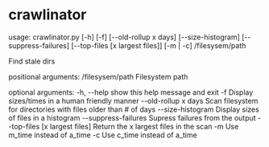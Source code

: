 # crawlinator
usage: crawlinator.py [-h] [-f] [--old-rollup x days] [--size-histogram]
                      [--suppress-failures] [--top-files [x largest files]]
                      [-m | -c]
                      /filesysem/path

Find stale dirs

positional arguments:
  /filesysem/path       Filesystem path

optional arguments:
  -h, --help            show this help message and exit
  -f                    Display sizes/times in a human friendly manner
  --old-rollup x days   Scan filesystem for directories with files older than
                        # of days
  --size-histogram      Display sizes of files in a histogram
  --suppress-failures   Supress failures from the output
  --top-files [x largest files]
                        Return the x largest files in the scan
  -m                    Use m_time instead of a_time
  -c                    Use c_time instead of a_time
